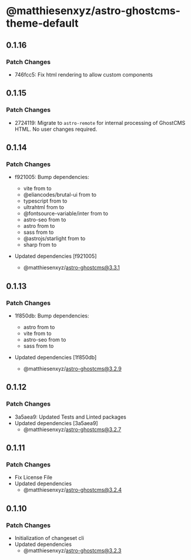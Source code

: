 # @matthiesenxyz/astro-ghostcms-theme-default

## 0.1.16

### Patch Changes

- 746fcc5: Fix html rendering to allow custom components

## 0.1.15

### Patch Changes

- 2724119: Migrate to `astro-remote` for internal processing of GhostCMS HTML. No user changes required.

## 0.1.14

### Patch Changes

- f921005: Bump dependencies:

  - vite from to
  - @eliancodes/brutal-ui from to
  - typescript from to
  - ultrahtml from to
  - @fontsource-variable/inter from to
  - astro-seo from to
  - astro from to
  - sass from to
  - @astrojs/starlight from to
  - sharp from to

- Updated dependencies [f921005]
  - @matthiesenxyz/astro-ghostcms@3.3.1

## 0.1.13

### Patch Changes

- 1f850db: Bump dependencies:

  - astro from to
  - vite from to
  - astro-seo from to
  - sass from to

- Updated dependencies [1f850db]
  - @matthiesenxyz/astro-ghostcms@3.2.9

## 0.1.12

### Patch Changes

- 3a5aea9: Updated Tests and Linted packages
- Updated dependencies [3a5aea9]
  - @matthiesenxyz/astro-ghostcms@3.2.7

## 0.1.11

### Patch Changes

- Fix License File
- Updated dependencies
  - @matthiesenxyz/astro-ghostcms@3.2.4

## 0.1.10

### Patch Changes

- Initialization of changeset cli
- Updated dependencies
  - @matthiesenxyz/astro-ghostcms@3.2.3
